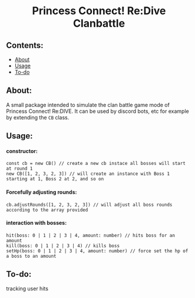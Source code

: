 ﻿<div align="center"> <h1>Princess Connect! Re:Dive Clanbattle</h1> </div>

## Contents:

- [About](#About)
- [Usage](#Usage)
- [To-do](#To-do)

## About:

A small package intended to simulate the clan battle game mode of Princess Connect! Re:DIVE. It can be used by discord bots, etc for example by extending the `CB` class.

## Usage:

#### constructor:

`const cb = new CB() // create a new cb instace all bosses will start at round 1`  
`new CB([1, 2, 3, 2, 3]) // will create an instance with Boss 1 starting at 1, Boss 2 at 2, and so on`

#### Forcefully adjusting rounds:

`cb.adjustRounds([1, 2, 3, 2, 3]) // will adjust all boss rounds according to the array provided`

#### interaction with bosses:

`hit(boss: 0 | 1 | 2 | 3 | 4, amount: number) // hits boss for an amount`  
`kill(boss: 0 | 1 | 2 | 3 | 4) // kills boss`  
`setHp(boss: 0 | 1 | 2 | 3 | 4, amount: number) // force set the hp of a boss to an amount`

## To-do:

tracking user hits
